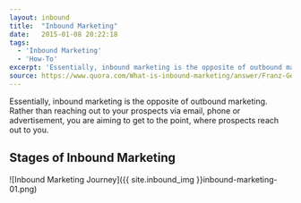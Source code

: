 ```yaml
---
layout: inbound
title:  "Inbound Marketing"
date:   2015-01-08 20:22:18
tags:
  - 'Inbound Marketing'
  - 'How-To'
excerpt: 'Essentially, inbound marketing is the opposite of outbound marketing. Rather than reaching out to your prospects via email, phone or advertisement, you are aiming to get to the point, where prospects reach out to you.'
source: https://www.quora.com/What-is-inbound-marketing/answer/Franz-Geffke
---
```


Essentially, inbound marketing is the opposite of outbound marketing. Rather than reaching out to your prospects via email, phone or advertisement, you are aiming to get to the point, where prospects reach out to you.

## Stages of Inbound Marketing

![Inbound Marketing Journey]({{ site.inbound_img }}inbound-marketing-01.png)
